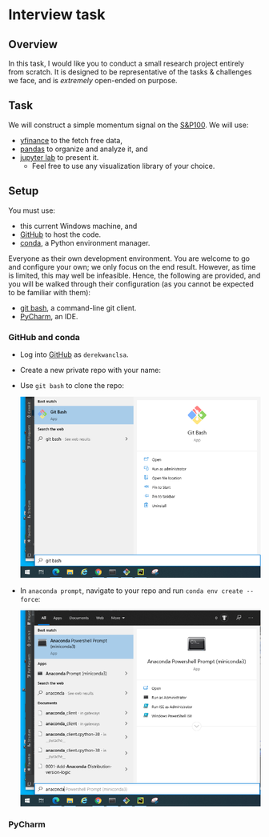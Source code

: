 # Interview task

## Overview
In this task, I would like you to conduct a small research project entirely from scratch.
It is designed to be representative of the tasks & challenges we face, and is *extremely* open-ended on purpose.

## Task
We will construct a simple momentum signal on the [S&P100](https://en.wikipedia.org/wiki/S%26P_100).
We will use:

- [yfinance](https://github.com/ranaroussi/yfinance) to the fetch free data,
- [pandas](https://github.com/pandas-dev/pandas) to organize and analyze it, and
- [jupyter lab](https://github.com/jupyterlab/jupyterlab/) to present it. 
  - Feel free to use any visualization library of your choice.

## Setup
You must use:

- this current Windows machine, and
- [GitHub](https://github.com/) to host the code.
- [conda](https://docs.conda.io/en/latest/), a Python environment manager.

Everyone as their own development environment.
You are welcome to go and
configure your own; we only focus on the end result.
However, as time is limited, this may well be infeasible.
Hence, the following are provided,
and you will be walked through their configuration
(as you cannot be expected to be familiar with them):

- [git bash](https://git-scm.com/downloads), a command-line git client.
- [PyCharm](https://www.jetbrains.com/pycharm/), an IDE.

### GitHub and conda

- Log into [GitHub](https://github.com/) as `derekwanclsa`.
- Create a new private repo with your name:
- Use `git bash` to clone the repo:
  
  ![...](doc/git-bash.png)

- In `anaconda prompt`, navigate to your repo and run `conda env create --force`:

  ![...](doc/anaconda-prompt.png)

### PyCharm

